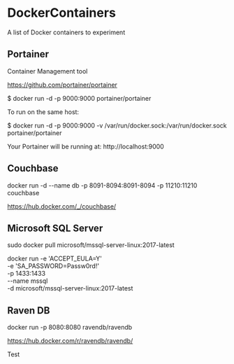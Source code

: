 # DockerContainers

A list of Docker containers to experiment

## Portainer

Container Management tool

https://github.com/portainer/portainer

$ docker run -d -p 9000:9000 portainer/portainer

To run on the same host:

$ docker run -d -p 9000:9000 -v /var/run/docker.sock:/var/run/docker.sock portainer/portainer

Your Portainer will be running at: http://localhost:9000

## Couchbase

docker run -d --name db -p 8091-8094:8091-8094 -p 11210:11210 couchbase

https://hub.docker.com/_/couchbase/

## Microsoft SQL Server

sudo docker pull microsoft/mssql-server-linux:2017-latest

docker run -e 'ACCEPT_EULA=Y' \
-e 'SA_PASSWORD=Passw0rd!' \
-p 1433:1433 \
--name mssql \
-d microsoft/mssql-server-linux:2017-latest

## Raven DB

docker run -p 8080:8080 ravendb/ravendb

https://hub.docker.com/r/ravendb/ravendb/

Test